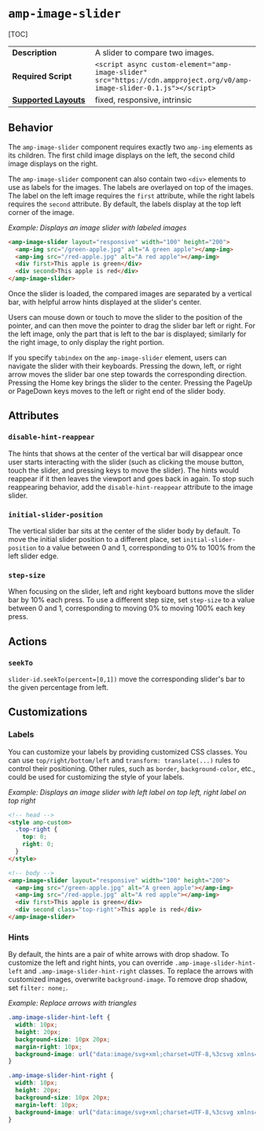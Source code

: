 <!--
Copyright 2018 The AMP HTML Authors. All Rights Reserved.

Licensed under the Apache License, Version 2.0 (the "License");
you may not use this file except in compliance with the License.
You may obtain a copy of the License at

      http://www.apache.org/licenses/LICENSE-2.0

Unless required by applicable law or agreed to in writing, software
distributed under the License is distributed on an "AS-IS" BASIS,
WITHOUT WARRANTIES OR CONDITIONS OF ANY KIND, either express or implied.
See the License for the specific language governing permissions and
limitations under the License.
-->

# <a name="amp-image-slider"></a> `amp-image-slider`

[TOC]

<table>
  <tr>
    <td width="40%"><strong>Description</strong></td>
    <td>A slider to compare two images.</td>
  </tr>
  <tr>
    <td width="40%"><strong>Required Script</strong></td>
    <td><code>&lt;script async custom-element="amp-image-slider" src="https://cdn.ampproject.org/v0/amp-image-slider-0.1.js">&lt;/script></code></td>
  </tr>
  <tr>
    <td class="col-fourty"><strong><a href="https://www.ampproject.org/docs/guides/responsive/control_layout.html">Supported Layouts</a></strong></td>
    <td>fixed, responsive, intrinsic</td>
  </tr>
</table>

## Behavior

The `amp-image-slider` component requires exactly two `amp-img` elements as its children. The first child image displays on the left, the second child image displays on the right.

The `amp-image-slider` component can also contain two `<div>` elements to use as labels for the images. The labels are overlayed on top of the images. The label on the left image requires the `first` attribute, while the right labels requires the `second` attribute. By default, the labels display at the top left corner of the image.

*Example: Displays an image slider with labeled images*

```html
<amp-image-slider layout="responsive" width="100" height="200">
  <amp-img src="/green-apple.jpg" alt="A green apple"></amp-img>
  <amp-img src="/red-apple.jpg" alt="A red apple"></amp-img>
  <div first>This apple is green</div>
  <div second>This apple is red</div>
</amp-image-slider>
```

Once the slider is loaded, the compared images are separated by a vertical bar, with helpful arrow hints displayed at the slider's center.

Users can mouse down or touch to move the slider to the position of the pointer, and can then move the pointer to drag the slider bar left or right. For the left image, only the part that is left to the bar is displayed; similarly for the right image, to only display the right portion.

If you specify `tabindex` on the `amp-image-slider` element, users can navigate the slider with their keyboards. Pressing the  down, left, or right arrow moves the slider bar one step towards the corresponding direction. Pressing the Home key brings the slider to the center. Pressing the PageUp or PageDown keys moves to the left or right end of the slider body.

## Attributes

### `disable-hint-reappear`

The hints that shows at the center of the vertical bar will disappear once user starts interacting with the slider (such as clicking the mouse button, touch the slider, and pressing keys to move the slider). The hints would reappear if it then leaves the viewport and goes back in again. To stop such reappearing behavior, add the `disable-hint-reappear` attribute to the image slider.

### `initial-slider-position`

The vertical slider bar sits at the center of the slider body by default. To move the initial slider position to a different place, set `initial-slider-position` to a value between 0 and 1, corresponding to 0% to 100% from the left slider edge.

### `step-size`

When focusing on the slider, left and right keyboard buttons move the slider bar by 10% each press. To use a different step size, set `step-size` to a value between 0 and 1, corresponding to moving 0% to moving 100% each key press.

## Actions

### `seekTo`

`slider-id.seekTo(percent=[0,1])` move the corresponding slider's bar to the given percentage from left.

## Customizations

### Labels

You can customize your labels by providing customized CSS classes. You can use `top/right/bottom/left` and `transform: translate(...)` rules to control their positioning. Other rules, such as `border`, `background-color`, etc., could be used for customizing the style of your labels.

*Example: Displays an image slider with left label on top left, right label on top right*
```html
<!-- head -->
<style amp-custom>
  .top-right {
    top: 0;
    right: 0;
  }
</style>

<!-- body -->
<amp-image-slider layout="responsive" width="100" height="200">
  <amp-img src="/green-apple.jpg" alt="A green apple"></amp-img>
  <amp-img src="/red-apple.jpg" alt="A red apple"></amp-img>
  <div first>This apple is green</div>
  <div second class="top-right">This apple is red</div>
</amp-image-slider>
```

### Hints

By default, the hints are a pair of white arrows with drop shadow. To customize the left and right hints, you can override `.amp-image-slider-hint-left` and `.amp-image-slider-hint-right` classes. To replace the arrows with customized images, overwrite `background-image`. To remove drop shadow, set `filter: none;`.

*Example: Replace arrows with triangles*

```css
.amp-image-slider-hint-left {
  width: 10px;
  height: 20px;
  background-size: 10px 20px;
  margin-right: 10px;
  background-image: url("data:image/svg+xml;charset=UTF-8,%3csvg xmlns='http://www.w3.org/2000/svg' width='10' height='20' viewBox='0 0 10 20'%3e%3cpolygon points='10,0 0,10 10,20' style='fill:white;stroke:black;stroke-width:1' /%3e%3c/svg%3e");
}

.amp-image-slider-hint-right {
  width: 10px;
  height: 20px;
  background-size: 10px 20px;
  margin-left: 10px;
  background-image: url("data:image/svg+xml;charset=UTF-8,%3csvg xmlns='http://www.w3.org/2000/svg' width='10' height='20' viewBox='0 0 10 20'%3e%3cpolygon points='0,0 10,10 0,20' style='fill:white;stroke:black;stroke-width:1' /%3e%3c/svg%3e");
}
```
